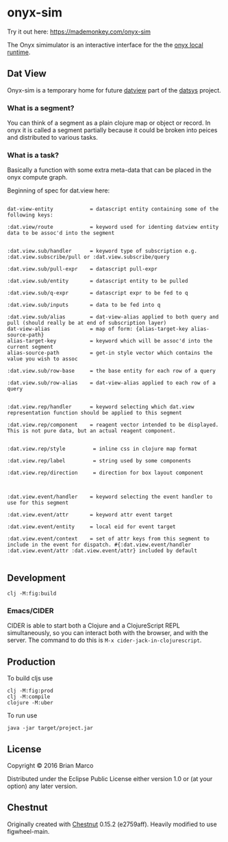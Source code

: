 # onyx-sim

Try it out here: https://mademonkey.com/onyx-sim

The Onyx simimulator is an interactive interface for the the [onyx local runtime](https://github.com/onyx-platform/onyx-local-rt).

## Dat View

Onyx-sim is a temporary home for future [datview](https://github.com/metasoarous/datview) part of the [datsys](https://github.com/metasoarous/datsys) project.

### What is a segment?

You can think of a segment as a plain clojure map or object or record. In onyx it is called a segment partially because it could be broken into peices and distributed to various tasks.


### What is a task?

Basically a function with some extra meta-data that can be placed in the onyx compute graph.

Beginning of spec for dat.view here:

```

dat-view-entity            = datascript entity containing some of the following keys:

:dat.view/route            = keyword used for identing datview entity data to be assoc'd into the segment


:dat.view.sub/handler      = keyword type of subscription e.g. :dat.view.subscribe/pull or :dat.view.subscribe/query

:dat.view.sub/pull-expr    = datascript pull-expr

:dat.view.sub/entity       = datascript entity to be pulled

:dat.view.sub/q-expr       = datascript expr to be fed to q

:dat.view.sub/inputs       = data to be fed into q

:dat.view.sub/alias        = dat-view-alias applied to both query and pull (should really be at end of subscription layer)
dat-view-alias             = map of form: {alias-target-key alias-source-path}
alias-target-key           = keyword which will be assoc'd into the current segment
alias-source-path          = get-in style vector which contains the value you wish to assoc

:dat.view.sub/row-base     = the base entity for each row of a query

:dat.view.sub/row-alias    = dat-view-alias applied to each row of a query


:dat.view.rep/handler      = keyword selecting which dat.view representation function should be applied to this segment

:dat.view.rep/component    = reagent vector intended to be displayed. This is not pure data, but an actual reagent component.


:dat.view.rep/style         = inline css in clojure map format

:dat.view.rep/label         = string used by some components

:dat.view.rep/direction     = direction for box layout component



:dat.view.event/handler    = keyword selecting the event handler to use for this segment

:dat.view.event/attr       = keyword attr event target

:dat.view.event/entity     = local eid for event target

:dat.view.event/context    = set of attr keys from this segment to include in the event for dispatch. #{:dat.view.event/handler :dat.view.event/attr :dat.view.event/attr} included by default


```


## Development

``` shell
clj -M:fig:build
```

### Emacs/CIDER

CIDER is able to start both a Clojure and a ClojureScript REPL simultaneously,
so you can interact both with the browser, and with the server. The command to
do this is `M-x cider-jack-in-clojurescript`.

## Production

To build cljs use
``` shell
clj -M:fig:prod
clj -M:compile
clojure -M:uber
```

To run use
``` shell
java -jar target/project.jar
```

## License

Copyright © 2016 Brian Marco

Distributed under the Eclipse Public License either version 1.0 or (at
your option) any later version.

## Chestnut

Originally created with [Chestnut](http://plexus.github.io/chestnut/) 0.15.2 (e2759aff). Heavily modified to use figwheel-main.
